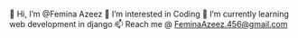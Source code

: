  👋 Hi, I’m @Femina Azeez
 👀 I’m interested in Coding
 🌱 I’m currently learning web development in django
 📫 Reach me @ FeminaAzeez.456@gmail.com


